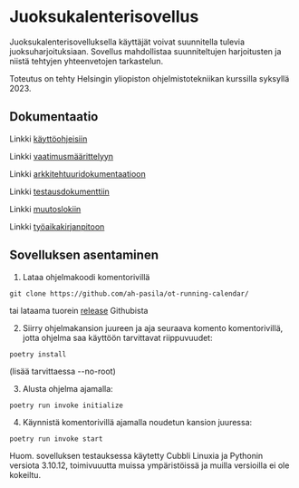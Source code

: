# Juoksukalenterisovellus

Juoksukalenterisovelluksella käyttäjät voivat suunnitella tulevia juoksuharjoituksiaan. 
Sovellus mahdollistaa suunniteltujen harjoitusten ja niistä tehtyjen yhteenvetojen tarkastelun. 

Toteutus on tehty Helsingin yliopiston ohjelmistotekniikan kurssilla syksyllä 2023. 

## Dokumentaatio

Linkki [käyttöohjeisiin](https://github.com/ah-pasila/ot-running-calendar/blob/master/dokumentaatio/kayttoohjeet.md)

Linkki [vaatimusmäärittelyyn](https://github.com/ah-pasila/ot-running-calendar/blob/master/dokumentaatio/vaatimusmaarittely.md)

Linkki [arkkitehtuuridokumentaatioon](https://github.com/ah-pasila/ot-running-calendar/blob/master/dokumentaatio/arkkitehtuuri.md)

Linkki [testausdokumenttiin](https://github.com/ah-pasila/ot-running-calendar/blob/master/dokumentaatio/testaus.md)

Linkki [muutoslokiin](https://github.com/ah-pasila/ot-running-calendar/blob/master/dokumentaatio/changelog.md)

Linkki [työaikakirjanpitoon](https://github.com/ah-pasila/ot-running-calendar/blob/master/dokumentaatio/tyoaikakirjanpito.md)

## Sovelluksen asentaminen

1. Lataa ohjelmakoodi komentorivillä 
```
git clone https://github.com/ah-pasila/ot-running-calendar/ 
```
tai lataama tuorein [release](https://github.com/ah-pasila/ot-running-calendar/releases) Githubista

2. Siirry ohjelmakansion juureen ja aja seuraava komento komentorivillä, jotta ohjelma saa käyttöön tarvittavat riippuvuudet: 
```
poetry install
```
(lisää tarvittaessa --no-root)

3. Alusta ohjelma ajamalla: 
```
poetry run invoke initialize
```
4. Käynnistä komentorivillä ajamalla noudetun kansion juuressa: 
```
poetry run invoke start
```
Huom. sovelluksen testauksessa käytetty Cubbli Linuxia ja Pythonin versiota 3.10.12, toimivuuutta muissa ympäristöissä ja muilla versioilla ei ole kokeiltu.